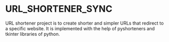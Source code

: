 # URL_SHORTENER_SYNC

URL shortener project is to create shorter and simpler URLs that redirect to a specific website.
It is implemented with the help of pyshorteners and tkinter libraries of python.
